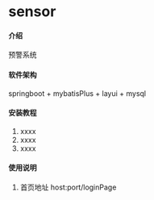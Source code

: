# sensor

#### 介绍
预警系统

#### 软件架构
springboot + mybatisPlus + layui + mysql


#### 安装教程

1. xxxx
2. xxxx
3. xxxx

#### 使用说明

1. 首页地址 host:port/loginPage
    
